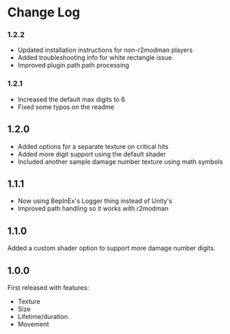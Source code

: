 # Change Log

### 1.2.2
- Updated installation instructions for non-r2modman players
- Added troubleshooting info for white rectangle issue
- Improved plugin path path processing

### 1.2.1
- Increased the default max digits to 6
- Fixed some typos on the readme

## 1.2.0
- Added options for a separate texture on critical hits
- Added more digit support using the default shader
- Included another sample damage number texture using math symbols

## 1.1.1
- Now using BepInEx's Logger thing instead of Unity's
- Improved path handling so it works with r2modman

## 1.1.0
Added a custom shader option to support more damage number digits.

## 1.0.0
First released with features:
- Texture
- Size
- Lifetime/duration
- Movement